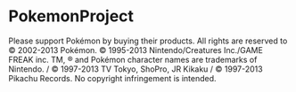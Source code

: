 PokemonProject
==============

Please support Pokémon by buying their products.  All rights are reserved to © 2002-2013 Pokémon. © 1995-2013 Nintendo/Creatures Inc./GAME FREAK inc. TM, ® and Pokémon character names are trademarks of Nintendo. / © 1997-2013 TV Tokyo, ShoPro, JR Kikaku / © 1997-2013 Pikachu Records. No copyright infringement is intended.
